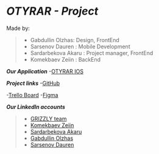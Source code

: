 # ***OTYRAR - Project***


  Made by: 
> - Gabdullin Olzhas: Design, FrontEnd
> - Sarsenov Dauren : Mobile Development
> - Sardarbekova Akaru : Project manager, FrontEnd
> - Komekbaev Zeiin : BackEnd

**_Our Application_**
-[OTYRAR IOS](https://github.com/ItaDaur/CodingLabMobile)

**_Project links_**
-[GitHub](https://github.com/Oljawave/otyrar)

-[Trello Board](https://github.com/Oljawave/otyrar)
-[Figma](https://github.com/Oljawave/otyrar)


**_Our LinkedIn accounts_**
> - [GRIZZLY team](https://github.com/Oljawave/otyrar)
> - [Komekbaev Zeiin]()
> - [Sardarbekova Akaru](https://www.linkedin.com/in/akaru-sardarbekova-88b340228/)
> - [Gabdullin Olzhas](https://www.linkedin.com/in/olzhas-gabdullin-87aa7123b/)
> - [Sarsenov Dauren](https://www.linkedin.com/in/dauren-sarsenov-7b413a240)
